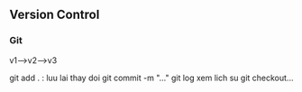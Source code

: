 
## Version Control
### Git

v1-->v2-->v3

git add . : luu lai thay doi
git commit -m "..."
git log xem lich su
git checkout...
